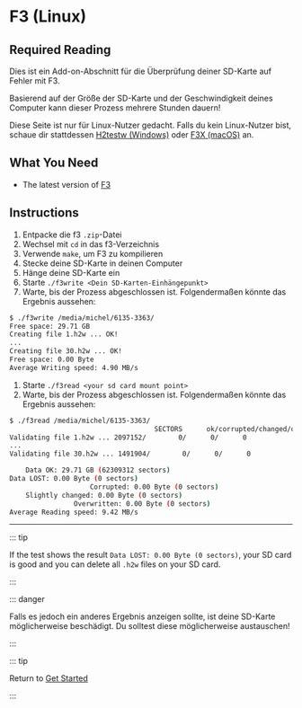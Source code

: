 # F3 (Linux)

## Required Reading

Dies ist ein Add-on-Abschnitt für die Überprüfung deiner SD-Karte auf Fehler mit F3.

Basierend auf der Größe der SD-Karte und der Geschwindigkeit deines Computer kann dieser Prozess mehrere Stunden dauern!

Diese Seite ist nur für Linux-Nutzer gedacht. Falls du kein Linux-Nutzer bist, schaue dir stattdessen [H2testw (Windows)](h2testw-\(windows\)) oder [F3X (macOS)](f3x-\(mac\)) an.

## What You Need

- The latest version of [F3](https://github.com/AltraMayor/f3/releases/tag/v8.0)

## Instructions

1. Entpacke die f3 `.zip`-Datei
2. Wechsel mit `cd` in das f3-Verzeichnis
3. Verwende `make`, um F3 zu kompilieren
4. Stecke deine SD-Karte in deinen Computer
5. Hänge deine SD-Karte ein
6. Starte `./f3write <Dein SD-Karten-Einhängepunkt>`
7. Warte, bis der Prozess abgeschlossen ist. Folgendermaßen könnte das Ergebnis aussehen:

```bash
$ ./f3write /media/michel/6135-3363/
Free space: 29.71 GB
Creating file 1.h2w ... OK!
...
Creating file 30.h2w ... OK!
Free space: 0.00 Byte
Average Writing speed: 4.90 MB/s
```

1. Starte `./f3read <your sd card mount point>`
2. Warte, bis der Prozess abgeschlossen ist. Folgendermaßen könnte das Ergebnis aussehen:

```bash
$ ./f3read /media/michel/6135-3363/
									SECTORS      ok/corrupted/changed/overwritten
Validating file 1.h2w ... 2097152/        0/      0/      0
...
Validating file 30.h2w ... 1491904/        0/      0/      0

	Data OK: 29.71 GB (62309312 sectors)
Data LOST: 0.00 Byte (0 sectors)
					Corrupted: 0.00 Byte (0 sectors)
	Slightly changed: 0.00 Byte (0 sectors)
				Overwritten: 0.00 Byte (0 sectors)
Average Reading speed: 9.42 MB/s
```

___

::: tip

If the test shows the result `Data LOST: 0.00 Byte (0 sectors)`, your SD card is good and you can delete all `.h2w` files on your SD card.

:::

::: danger

Falls es jedoch ein anderes Ergebnis anzeigen sollte, ist deine SD-Karte möglicherweise beschädigt. Du solltest diese möglicherweise austauschen!

:::

::: tip

Return to [Get Started](get-started)

:::
